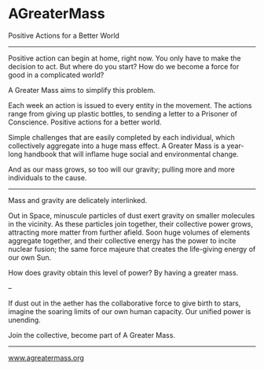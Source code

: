 # AGreaterMass

Positive Actions for a Better World


- - -


Positive action can begin at home, right now.  You only have to make the decision to act.  But where do you start?  How do we become a force for good in a complicated world?

A Greater Mass aims to simplify this problem.

Each week an action is issued to every entity in the movement.  The actions range from giving up plastic bottles, to sending a letter to a Prisoner of Conscience.  Positive actions for a better world.

Simple challenges that are easily completed by each individual, which collectively aggregate into a huge mass effect.  A Greater Mass is a year-long handbook that will inflame huge social and environmental change.

And as our mass grows, so too will our gravity; pulling more and more individuals to the cause.


- - -


Mass and gravity are delicately interlinked.

Out in Space, minuscule particles of dust exert gravity on smaller molecules in the vicinity.  As these particles join together, their collective power grows, attracting more matter from further afield.  Soon huge volumes of elements aggregate together, and their collective energy has the power to incite nuclear fusion; the same force majeure that creates the life-giving energy of our own Sun.

How does gravity obtain this level of power?  By having a greater mass.

–

If dust out in the aether has the collaborative force to give birth to stars, imagine the soaring limits of our own human capacity.  Our unified power is unending.

Join the collective, become part of A Greater Mass.


- - -


www.agreatermass.org
